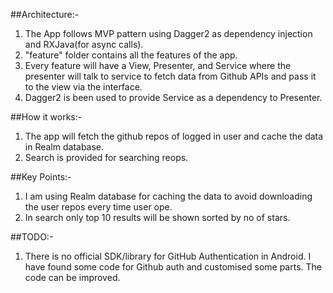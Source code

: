 

##Architecture:-

1. The App follows MVP pattern using Dagger2 as dependency injection and RXJava(for async calls).
2. "feature" folder contains all the features of the app.
3. Every feature will have a View, Presenter, and Service where the presenter will talk to service to fetch data from Github APIs and pass it to the view via the interface.
4. Dagger2 is been used to provide Service as a dependency to Presenter.

##How it works:-
1. The app will fetch the github repos of logged in user and cache the data in Realm database.
2. Search is provided for searching reops.

##Key Points:-

1. I am using Realm database for caching the data to avoid downloading the user repos every time user ope. 
2. In search only top 10 results will be shown sorted by no of stars.

##TODO:-
1. There is no official SDK/library for GitHub Authentication in Android. I have found some code for Github auth and customised some parts. The code can be improved. 
